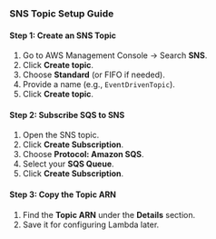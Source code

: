 ### SNS Topic Setup Guide

#### Step 1: Create an SNS Topic
1. Go to AWS Management Console → Search **SNS**.
2. Click **Create topic**.
3. Choose **Standard** (or FIFO if needed).
4. Provide a name (e.g., `EventDrivenTopic`).
5. Click **Create topic**.

#### Step 2: Subscribe SQS to SNS
1. Open the SNS topic.
2. Click **Create Subscription**.
3. Choose **Protocol: Amazon SQS**.
4. Select your **SQS Queue**.
5. Click **Create Subscription**.

#### Step 3: Copy the Topic ARN
1. Find the **Topic ARN** under the **Details** section.
2. Save it for configuring Lambda later.